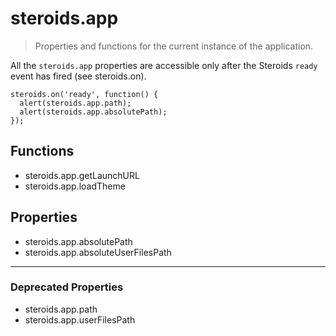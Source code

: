 # steroids.app

  > Properties and functions for the current instance of the application.

All the `steroids.app` properties are accessible only after the Steroids `ready` event has fired (see steroids.on).

    steroids.on('ready', function() {
      alert(steroids.app.path);
      alert(steroids.app.absolutePath);
    });


## Functions
- steroids.app.getLaunchURL
- steroids.app.loadTheme

## Properties
- steroids.app.absolutePath
- steroids.app.absoluteUserFilesPath

---

### Deprecated Properties
- steroids.app.path
- steroids.app.userFilesPath